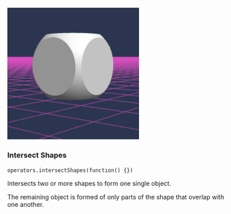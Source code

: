 ![Intersect Shapes](/docs/reference/operators/intersect-shapes.png?v=DOCVER-2) 

### Intersect Shapes
```sig
operators.intersectShapes(function() {})
```

Intersects two or more shapes to form one single object.  

The remaining object is formed of only parts of the shape that overlap with one another. 
